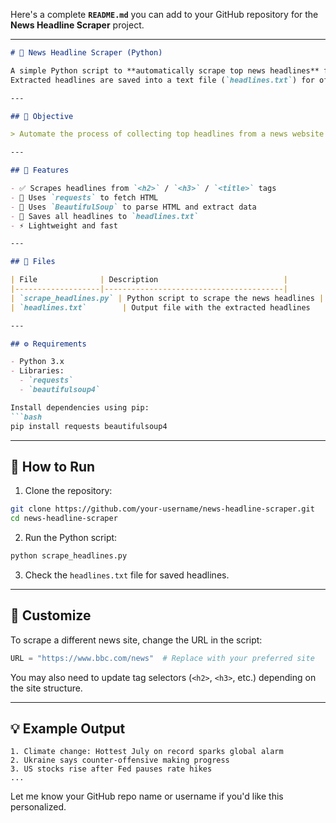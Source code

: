 Here's a complete **`README.md`** you can add to your GitHub repository for the **News Headline Scraper** project.

---

````markdown
# 📰 News Headline Scraper (Python)

A simple Python script to **automatically scrape top news headlines** from a public news website using `requests` and `BeautifulSoup`.  
Extracted headlines are saved into a text file (`headlines.txt`) for offline reading or analysis.

---

## 🎯 Objective

> Automate the process of collecting top headlines from a news website and store them in a text file.

---

## 🧩 Features

- ✅ Scrapes headlines from `<h2>` / `<h3>` / `<title>` tags
- 🔎 Uses `requests` to fetch HTML
- 🧼 Uses `BeautifulSoup` to parse HTML and extract data
- 💾 Saves all headlines to `headlines.txt`
- ⚡ Lightweight and fast

---

## 📂 Files

| File              | Description                            |
|-------------------|----------------------------------------|
| `scrape_headlines.py` | Python script to scrape the news headlines |
| `headlines.txt`        | Output file with the extracted headlines   |

---

## ⚙️ Requirements

- Python 3.x  
- Libraries:
  - `requests`
  - `beautifulsoup4`

Install dependencies using pip:
```bash
pip install requests beautifulsoup4
````

---

## 🚀 How to Run

1. Clone the repository:

```bash
git clone https://github.com/your-username/news-headline-scraper.git
cd news-headline-scraper
```

2. Run the Python script:

```bash
python scrape_headlines.py
```

3. Check the `headlines.txt` file for saved headlines.

---

## 🔧 Customize

To scrape a different news site, change the URL in the script:

```python
URL = "https://www.bbc.com/news"  # Replace with your preferred site
```

You may also need to update tag selectors (`<h2>`, `<h3>`, etc.) depending on the site structure.

---

## 💡 Example Output

```
1. Climate change: Hottest July on record sparks global alarm
2. Ukraine says counter-offensive making progress
3. US stocks rise after Fed pauses rate hikes
...
```

Let me know your GitHub repo name or username if you'd like this personalized.
```
